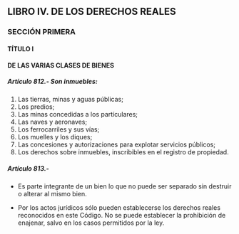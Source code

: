 ## LIBRO IV. DE LOS DERECHOS REALES

### SECCIÓN PRIMERA

#### TÍTULO I

#### DE LAS VARIAS CLASES DE BIENES

##### Artículo 812.- Son inmuebles:

1. Las tierras, minas y aguas públicas; 
2. Los predios;
3. Las minas concedidas a los partículares; 
4. Las naves y aeronaves;
5. Los ferrocarriles y sus vías;
6. Los muelles y los diques;
7. Las concesiones y autorizaciones para explotar servicios públicos; 
8. Los derechos sobre inmuebles, inscribibles en el registro de propiedad. 

##### Artículo 813.- 
- Es parte integrante de un bien lo que no puede ser separado sin destruir o alterar al mismo bien. 




- Por los actos jurídicos sólo pueden establecerse los derechos reales reconocidos en este 
Código. No se puede establecer la prohibición de enajenar, salvo en los casos permitidos por la ley. 
